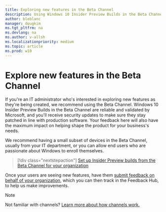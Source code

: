```yaml
---
title: Exploring new features in the Beta Channel 
description: Using Windows 10 Insider Preview Builds in the Beta Channel to explore new features
author: bleblanc
manager: dougkim
ms.tgt_pltfrm: na
ms.devlang: na
ms.author: v-allsh
ms.localizationpriority: medium
ms.topic: article
ms.prod: w10
---
```


# Explore new features in the Beta Channel

If you're an IT administrator who's interested in exploring new features as they're being created, we recommend using the Beta Channel. Windows 10 Insider Preview Builds in the Beta Channel are reliable and validated by Microsoft, and you'll receive security updates to make sure they stay patched in line with production software. Your feedback here will also have the maximum impact on helping shape the product for your business's needs. 

We recommend having a small subset of devices in the Beta Channel, usually from your IT department, or you can allow end users who are passionate about Windows to enroll themselves. 

> [!div class="nextstepaction"]
> [Set up Insider Preview builds from the Beta Channel for your organization](https://docs.microsoft.com/windows-insider/at-work-pro/wip-4-biz-manage)

Once your users are seeing new features, have them [submit feedback on behalf of your organization](https://docs.microsoft.com/windows-insider/at-work-pro/wip-4-biz-feedback), which you can then track in the Feedback Hub, to help us make improvements. 

> [!NOTE] 
> Not familiar with channels? [Learn more about how channels work.](https://docs.microsoft.com/windows-insider/at-home/flighting)
